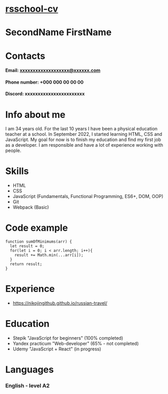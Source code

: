 # [rsschool-cv](https://nikojingithub.github.io/rsschool-cv/)

# **SecondName FirstName**
# **Contacts**
#### Email: xxxxxxxxxxxxxxxxxxx@xxxxxx.com
#### Phone number: +000 000 00 00 00 
#### Discord: xxxxxxxxxxxxxxxxxxxxxxx
# **Info about me**
I am 34 years old. For the last 10 years I have been a physical education teacher at a school. In September 2022, I started learning HTML, CSS and JavaScript. My goal for now is to finish my education and find my first job as a developer. I am responsible and have a lot of experience working with people.
# **Skills**
- HTML
- CSS
- JavaScript (Fundamentals, Functional Programming, ES6+, DOM, OOP)
- Git
- Webpack (Basic)
# **Code example**
```
function sumOfMinimums(arr) {
  let result = 0;
  for(let i = 0; i < arr.length; i++){
    result += Math.min(...arr[i]);
  }
  return result;  
}
```
**Experience**
==============
- https://nikojingithub.github.io/russian-travel/
# **Education**
- Stepik "JavaScript for beginners" (100% completed)
- Yandex practicum "Web-developer" (65% - not completed)
- Udemy "JavaScript + React" (in progress)
# **Languages**
### English - level A2 